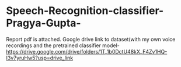 # Speech-Recognition-classifier-Pragya-Gupta-

Report pdf is attached.
Google drive link to dataset(with my own voice recordings and the pretrained classifier model-
https://drive.google.com/drive/folders/1T_1b0DctU48kX_F4Zv1HQ-I3v7yruHw5?usp=drive_link

